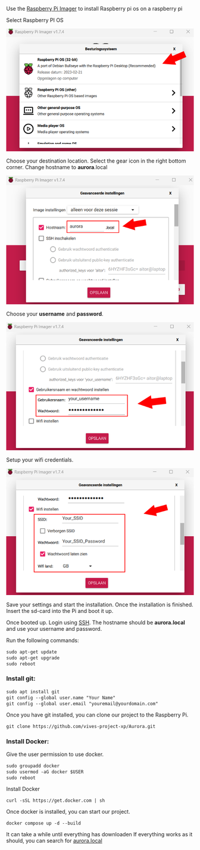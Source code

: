 Use the [Raspberry Pi Imager](https://www.raspberrypi.com/software/) to install Raspberry pi os on a raspberry pi

Select Raspberry PI OS

![RaspberryPiOs](./Documenten/Raspberry%20pi/installation1.png)

Choose your destination location.
Select the gear icon in the right bottom corner.
Change hostname to **aurora**.local

![aurora.local](./Documenten/Raspberry%20pi/installation2.png)

Choose your **username** and **password**.

![username/password](./Documenten/Raspberry%20pi/installation3.png)

Setup your wifi credentials.

![username/password](./Documenten/Raspberry%20pi/installation4.png)

Save your settings and start the installation.
Once the installation is finished.
Insert the sd-card into the Pi and boot it up.

Once booted up. Login using [SSH](https://tutorials-raspberrypi.com/raspberry-pi-remote-access-by-using-ssh-and-putty/). The hostname should be **aurora.local** and use your username and password.

Run the following commands:
```
sudo apt-get update
sudo apt-get upgrade
sudo reboot
```

### Install git:
```
sudo apt install git
git config --global user.name "Your Name"
git config --global user.email "youremail@yourdomain.com"
```

Once you have git installed, you can clone our project to the Raspberry Pi.
```
git clone https://github.com/vives-project-xp/Aurora.git
```

### Install Docker:

Give the user permission to use docker.
```
sudo groupadd docker
sudo usermod -aG docker $USER
sudo reboot
```

Install Docker
```
curl -sSL https://get.docker.com | sh
```

Once docker is installed, you can start our project.
```
docker compose up -d --build
```

It can take a while until everything has downloaden
If everything works as it should, you can search for [aurora.local](http://aurora.local/)